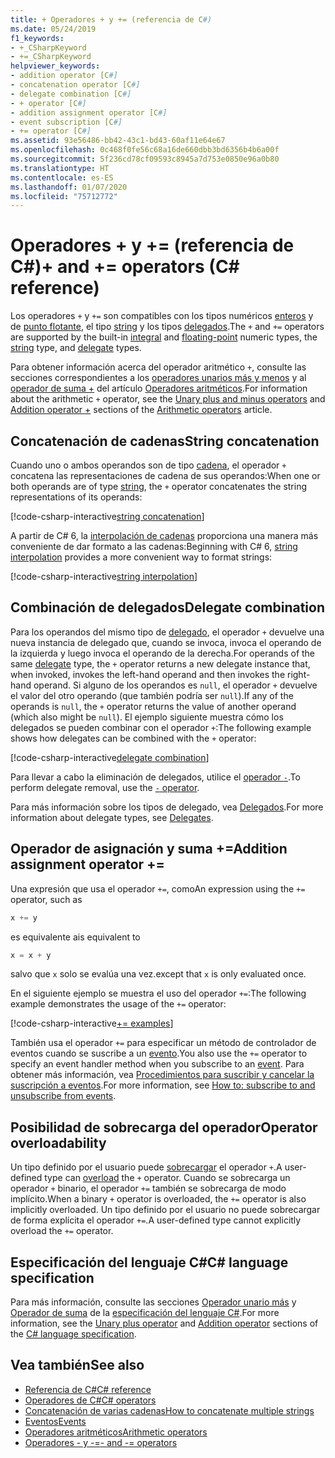 ```yaml
---
title: + Operadores + y += (referencia de C#)
ms.date: 05/24/2019
f1_keywords:
- +_CSharpKeyword
- +=_CSharpKeyword
helpviewer_keywords:
- addition operator [C#]
- concatenation operator [C#]
- delegate combination [C#]
- + operator [C#]
- addition assignment operator [C#]
- event subscription [C#]
- += operator [C#]
ms.assetid: 93e56486-bb42-43c1-bd43-60af11e64e67
ms.openlocfilehash: 0c468f0fe56c68a16de660dbb3bd6356b4b6a00f
ms.sourcegitcommit: 5f236cd78cf09593c8945a7d753e0850e96a0b80
ms.translationtype: HT
ms.contentlocale: es-ES
ms.lasthandoff: 01/07/2020
ms.locfileid: "75712772"
---
```

# <a name="-and--operators-c-reference"></a><span data-ttu-id="515d1-102">Operadores + y += (referencia de C#)</span><span class="sxs-lookup"><span data-stu-id="515d1-102">+ and += operators (C# reference)</span></span>

<span data-ttu-id="515d1-103">Los operadores `+` y `+=` son compatibles con los tipos numéricos [enteros](../builtin-types/integral-numeric-types.md) y de [punto flotante](../builtin-types/floating-point-numeric-types.md), el tipo [string](../builtin-types/reference-types.md#the-string-type) y los tipos [delegados](../builtin-types/reference-types.md#the-delegate-type).</span><span class="sxs-lookup"><span data-stu-id="515d1-103">The `+` and `+=` operators are supported by the built-in [integral](../builtin-types/integral-numeric-types.md) and [floating-point](../builtin-types/floating-point-numeric-types.md) numeric types, the [string](../builtin-types/reference-types.md#the-string-type) type, and [delegate](../builtin-types/reference-types.md#the-delegate-type) types.</span></span>

<span data-ttu-id="515d1-104">Para obtener información acerca del operador aritmético `+`, consulte las secciones correspondientes a los [operadores unarios más y menos](arithmetic-operators.md#unary-plus-and-minus-operators) y al [operador de suma +](arithmetic-operators.md#addition-operator-) del artículo [Operadores aritméticos](arithmetic-operators.md).</span><span class="sxs-lookup"><span data-stu-id="515d1-104">For information about the arithmetic `+` operator, see the [Unary plus and minus operators](arithmetic-operators.md#unary-plus-and-minus-operators) and [Addition operator +](arithmetic-operators.md#addition-operator-) sections of the [Arithmetic operators](arithmetic-operators.md) article.</span></span>

## <a name="string-concatenation"></a><span data-ttu-id="515d1-105">Concatenación de cadenas</span><span class="sxs-lookup"><span data-stu-id="515d1-105">String concatenation</span></span>

<span data-ttu-id="515d1-106">Cuando uno o ambos operandos son de tipo [cadena](../builtin-types/reference-types.md#the-string-type), el operador `+` concatena las representaciones de cadena de sus operandos:</span><span class="sxs-lookup"><span data-stu-id="515d1-106">When one or both operands are of type [string](../builtin-types/reference-types.md#the-string-type), the `+` operator concatenates the string representations of its operands:</span></span>

[!code-csharp-interactive[string concatenation](~/samples/csharp/language-reference/operators/AdditionOperator.cs#AddStrings)]

<span data-ttu-id="515d1-107">A partir de C# 6, la [interpolación de cadenas](../tokens/interpolated.md) proporciona una manera más conveniente de dar formato a las cadenas:</span><span class="sxs-lookup"><span data-stu-id="515d1-107">Beginning with C# 6, [string interpolation](../tokens/interpolated.md) provides a more convenient way to format strings:</span></span>

[!code-csharp-interactive[string interpolation](~/samples/csharp/language-reference/operators/AdditionOperator.cs#UseStringInterpolation)]

## <a name="delegate-combination"></a><span data-ttu-id="515d1-108">Combinación de delegados</span><span class="sxs-lookup"><span data-stu-id="515d1-108">Delegate combination</span></span>

<span data-ttu-id="515d1-109">Para los operandos del mismo tipo de [delegado](../builtin-types/reference-types.md#the-delegate-type), el operador `+` devuelve una nueva instancia de delegado que, cuando se invoca, invoca el operando de la izquierda y luego invoca el operando de la derecha.</span><span class="sxs-lookup"><span data-stu-id="515d1-109">For operands of the same [delegate](../builtin-types/reference-types.md#the-delegate-type) type, the `+` operator returns a new delegate instance that, when invoked, invokes the left-hand operand and then invokes the right-hand operand.</span></span> <span data-ttu-id="515d1-110">Si alguno de los operandos es `null`, el operador `+` devuelve el valor del otro operando (que también podría ser `null`).</span><span class="sxs-lookup"><span data-stu-id="515d1-110">If any of the operands is `null`, the `+` operator returns the value of another operand (which also might be `null`).</span></span> <span data-ttu-id="515d1-111">El ejemplo siguiente muestra cómo los delegados se pueden combinar con el operador `+`:</span><span class="sxs-lookup"><span data-stu-id="515d1-111">The following example shows how delegates can be combined with the `+` operator:</span></span>

[!code-csharp-interactive[delegate combination](~/samples/csharp/language-reference/operators/AdditionOperator.cs#AddDelegates)]

<span data-ttu-id="515d1-112">Para llevar a cabo la eliminación de delegados, utilice el [operador `-`](subtraction-operator.md#delegate-removal).</span><span class="sxs-lookup"><span data-stu-id="515d1-112">To perform delegate removal, use the [`-` operator](subtraction-operator.md#delegate-removal).</span></span>

<span data-ttu-id="515d1-113">Para más información sobre los tipos de delegado, vea [Delegados](../../programming-guide/delegates/index.md).</span><span class="sxs-lookup"><span data-stu-id="515d1-113">For more information about delegate types, see [Delegates](../../programming-guide/delegates/index.md).</span></span>

## <a name="addition-assignment-operator-"></a><span data-ttu-id="515d1-114">Operador de asignación y suma +=</span><span class="sxs-lookup"><span data-stu-id="515d1-114">Addition assignment operator +=</span></span>

<span data-ttu-id="515d1-115">Una expresión que usa el operador `+=`, como</span><span class="sxs-lookup"><span data-stu-id="515d1-115">An expression using the `+=` operator, such as</span></span>

```csharp
x += y
```

<span data-ttu-id="515d1-116">es equivalente a</span><span class="sxs-lookup"><span data-stu-id="515d1-116">is equivalent to</span></span>

```csharp
x = x + y
```

<span data-ttu-id="515d1-117">salvo que `x` solo se evalúa una vez.</span><span class="sxs-lookup"><span data-stu-id="515d1-117">except that `x` is only evaluated once.</span></span>

<span data-ttu-id="515d1-118">En el siguiente ejemplo se muestra el uso del operador `+=`:</span><span class="sxs-lookup"><span data-stu-id="515d1-118">The following example demonstrates the usage of the `+=` operator:</span></span>

[!code-csharp-interactive[+= examples](~/samples/csharp/language-reference/operators/AdditionOperator.cs#AddAndAssign)]

<span data-ttu-id="515d1-119">También usa el operador `+=` para especificar un método de controlador de eventos cuando se suscribe a un [evento](../keywords/event.md).</span><span class="sxs-lookup"><span data-stu-id="515d1-119">You also use the `+=` operator to specify an event handler method when you subscribe to an [event](../keywords/event.md).</span></span> <span data-ttu-id="515d1-120">Para obtener más información, vea [Procedimientos para suscribir y cancelar la suscripción a eventos](../../programming-guide/events/how-to-subscribe-to-and-unsubscribe-from-events.md).</span><span class="sxs-lookup"><span data-stu-id="515d1-120">For more information, see [How to: subscribe to and unsubscribe from events](../../programming-guide/events/how-to-subscribe-to-and-unsubscribe-from-events.md).</span></span>

## <a name="operator-overloadability"></a><span data-ttu-id="515d1-121">Posibilidad de sobrecarga del operador</span><span class="sxs-lookup"><span data-stu-id="515d1-121">Operator overloadability</span></span>

<span data-ttu-id="515d1-122">Un tipo definido por el usuario puede [sobrecargar](operator-overloading.md) el operador `+`.</span><span class="sxs-lookup"><span data-stu-id="515d1-122">A user-defined type can [overload](operator-overloading.md) the `+` operator.</span></span> <span data-ttu-id="515d1-123">Cuando se sobrecarga un operador `+` binario, el operador `+=` también se sobrecarga de modo implícito.</span><span class="sxs-lookup"><span data-stu-id="515d1-123">When a binary `+` operator is overloaded, the `+=` operator is also implicitly overloaded.</span></span> <span data-ttu-id="515d1-124">Un tipo definido por el usuario no puede sobrecargar de forma explícita el operador `+=`.</span><span class="sxs-lookup"><span data-stu-id="515d1-124">A user-defined type cannot explicitly overload the `+=` operator.</span></span>

## <a name="c-language-specification"></a><span data-ttu-id="515d1-125">Especificación del lenguaje C#</span><span class="sxs-lookup"><span data-stu-id="515d1-125">C# language specification</span></span>

<span data-ttu-id="515d1-126">Para más información, consulte las secciones [Operador unario más](~/_csharplang/spec/expressions.md#unary-plus-operator) y [Operador de suma](~/_csharplang/spec/expressions.md#addition-operator) de la [especificación del lenguaje C#](~/_csharplang/spec/introduction.md).</span><span class="sxs-lookup"><span data-stu-id="515d1-126">For more information, see the [Unary plus operator](~/_csharplang/spec/expressions.md#unary-plus-operator) and [Addition operator](~/_csharplang/spec/expressions.md#addition-operator) sections of the [C# language specification](~/_csharplang/spec/introduction.md).</span></span>

## <a name="see-also"></a><span data-ttu-id="515d1-127">Vea también</span><span class="sxs-lookup"><span data-stu-id="515d1-127">See also</span></span>

- [<span data-ttu-id="515d1-128">Referencia de C#</span><span class="sxs-lookup"><span data-stu-id="515d1-128">C# reference</span></span>](../index.md)
- [<span data-ttu-id="515d1-129">Operadores de C#</span><span class="sxs-lookup"><span data-stu-id="515d1-129">C# operators</span></span>](index.md)
- [<span data-ttu-id="515d1-130">Concatenación de varias cadenas</span><span class="sxs-lookup"><span data-stu-id="515d1-130">How to concatenate multiple strings</span></span>](../../how-to/concatenate-multiple-strings.md)
- [<span data-ttu-id="515d1-131">Eventos</span><span class="sxs-lookup"><span data-stu-id="515d1-131">Events</span></span>](../../programming-guide/events/index.md)
- [<span data-ttu-id="515d1-132">Operadores aritméticos</span><span class="sxs-lookup"><span data-stu-id="515d1-132">Arithmetic operators</span></span>](arithmetic-operators.md)
- [<span data-ttu-id="515d1-133">Operadores - y -=</span><span class="sxs-lookup"><span data-stu-id="515d1-133">- and -= operators</span></span>](subtraction-operator.md)
